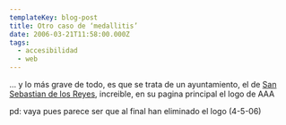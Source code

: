 ```yaml
---
templateKey: blog-post
title: Otro caso de ‘medallitis’
date: 2006-03-21T11:58:00.000Z
tags:
  - accesibilidad
  - web
---
```

… y lo más grave de todo, es que se trata de un ayuntamiento, el de [San Sebastian de los Reyes](http://www.ssreyes.org/jsp/index.jsp), increible, en su pagina principal el logo de AAA

pd: vaya pues parece ser que al final han eliminado el logo (4-5-06)